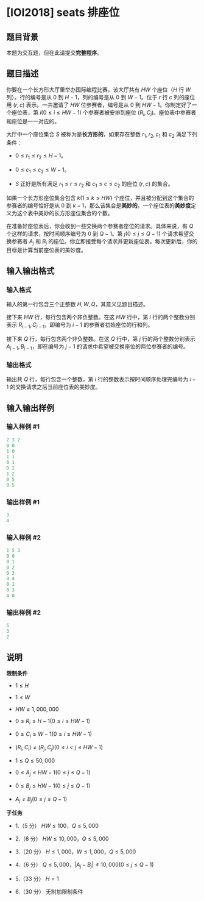 # [IOI2018] seats 排座位

## 题目背景

本题为交互题，但在此请提交**完整程序**。

## 题目描述

你要在一个长方形大厅里举办国际编程比赛，该大厅共有 $HW$ 个座位（$H$ 行 $W$ 列）。行的编号是从 $0$ 到 $H-1$，列的编号是从 $0$ 到 $W-1$。位于 $r$ 行 $c$ 列的座位用 $(r,c)$ 表示。一共邀请了 $HW$ 位参赛者，编号是从 $0$ 到 $HW-1$。你制定好了一个座位表，第 $i(0 \leq i \leq HW - 1)$ 个参赛者被安排到座位 $(R_i,C_i)$。座位表中参赛者和座位是一一对应的。

大厅中一个座位集合 $S$ 被称为是**长方形的**，如果存在整数 $r_1, r_2, c_1$ 和 $c_2$ 满足下列条件：

- $0 \leq r_1 \leq r_2 \leq H - 1$。

- $0 \leq c_1 \leq c_2 \leq W - 1$。

- $S$ 正好是所有满足 $r_1 \leq r \leq r_2$ 和 $c_1 \leq c \leq c_2$ 的座位 $(r, c)$ 的集合。

如果一个长方形座位集合包含 $k(1 \leq k \leq HW)$ 个座位，并且被分配到这个集合的参赛者的编号恰好是从 $0$ 到 $k-1$，那么该集合是**美妙的**。一个座位表的**美妙度**定义为这个表中美妙的长方形座位集合的个数。

在准备好座位表后，你会收到一些交换两个参赛者座位的请求。具体来说，有 $Q$ 个这样的请求，按时间顺序编号为 $0$ 到 $Q-1$。第 $j(0 \leq j \leq Q - 1)$ 个请求希望交换参赛者 $A_j$ 和 $B_j$ 的座位。你立即接受每个请求并更新座位表。每次更新后，你的目标是计算当前座位表的美妙度。

## 输入输出格式

### 输入格式

输入的第一行包含三个正整数 $H, W, Q$，其意义见题目描述。

接下来 $HW$ 行，每行包含两个非负整数。在这 $HW$ 行中，第 $i$ 行的两个整数分别表示 $R_{i - 1}, C_{i - 1}$，即编号为 $i - 1$ 的参赛者初始座位的行和列。

接下来 $Q$ 行，每行包含两个非负整数。在这 $Q$ 行中，第 $j$ 行的两个整数分别表示 $A_{j - 1}, B_{j - 1}$，即在编号为 $j - 1$ 的请求中希望被交换座位的两位参赛者的编号。

### 输出格式

输出共 $Q$ 行，每行包含一个整数，第 $i$ 行的整数表示按时间顺序处理完编号为 $i - 1$ 的交换请求之后当前座位表的美妙度。

## 输入输出样例

### 输入样例 #1

```cpp
2 3 2
0 0
1 0
1 1
0 1
0 2
1 2
0 5
0 5

```
### 输出样例 #1

```cpp
3
4

```
### 输入样例 #2

```cpp
1 5 3
0 0
0 1
0 2
0 3
0 4
0 1
0 3
4 0

```
### 输出样例 #2

```cpp
5
3
2

```
## 说明

**限制条件**

- $1 \leq H$

- $1 \leq W$

- $HW \leq 1, 000, 000$

- $0 \leq R_i \leq H - 1(0 \leq i \leq HW - 1)$

- $0 \leq C_i \leq W - 1(0 \leq i \leq HW - 1)$

- $(R_i, C_i) \neq (R_j, C_j)(0 \leq i < j \leq HW - 1)$

- $1 \leq Q \leq 50, 000$

- $0 \leq A_j \leq HW - 1(0 \leq j \leq Q - 1)$

- $0 \leq B_j \leq HW - 1(0 \leq j \leq Q - 1)$

- $A_j \neq B_j(0 \leq j \leq Q - 1)$

**子任务**

- 1.（5 分） $HW \leq 100$，$Q \leq 5, 000$

- 2.（6 分） $HW \leq 10, 000$，$Q \leq 5, 000$

- 3.（20 分） $H \leq 1, 000$，$W \leq 1, 000$，$Q \leq 5, 000$

- 4.（6 分） $Q \leq 5, 000$，$|A_j - B_j| \leq 10, 000(0 \leq j \leq Q - 1)$

- 5.（33 分） $H = 1$

- 6.（30 分） 无附加限制条件

